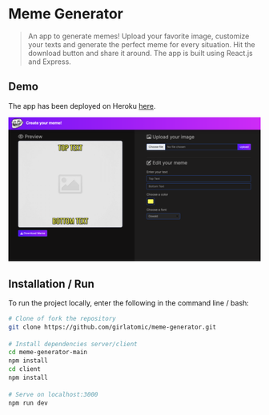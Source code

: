 # Meme Generator

> An app to generate memes! Upload your favorite image, customize your texts and generate the perfect meme for every situation. Hit the download button and share it around. The app is built using React.js and Express.

## Demo

The app has been deployed on Heroku [here](https://gp-meme-generator.herokuapp.com/).

![meme-generator](/public/meme-generator.png)

## Installation / Run

To run the project locally, enter the following in the command line / bash:

```bash
# Clone of fork the repository
git clone https://github.com/girlatomic/meme-generator.git

# Install dependencies server/client
cd meme-generator-main
npm install
cd client
npm install

# Serve on localhost:3000
npm run dev
```
